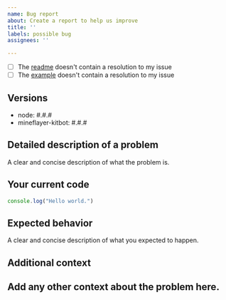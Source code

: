 ```yaml
---
name: Bug report
about: Create a report to help us improve
title: ''
labels: possible bug
assignees: ''

---
```


- [ ] The [readme](https://github.com/TargetedEntropy/mineflayer-kitbot/README.md) doesn't contain a resolution to my issue 
- [ ] The [example](https://github.com/TargetedEntropy/mineflayer-kitbot/example.js) doesn't contain a resolution to my issue 

<!-- To mark the checkbox, insert `x` into it: [x] -->

## Versions
 - node: #.#.#
 - mineflayer-kitbot: #.#.#

## Detailed description of a problem
A clear and concise description of what the problem is.

## Your current code
```js
console.log("Hello world.")
```

## Expected behavior
A clear and concise description of what you expected to happen.

## Additional context
Add any other context about the problem here.
---
